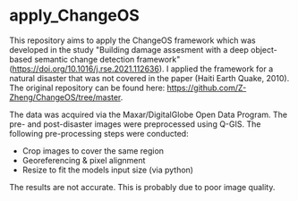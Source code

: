 # apply_ChangeOS
This repository aims to apply the ChangeOS framework which was developed in the study "Building damage assesment with a deep object-based semantic change detection framework" (https://doi.org/10.1016/j.rse.2021.112636). I applied the framework for a natural disaster that was not covered in the paper (Haiti Earth Quake, 2010). The original repository can be found here: https://github.com/Z-Zheng/ChangeOS/tree/master. 

The data was acquired via the Maxar/DigitalGlobe Open Data Program. The pre- and post-disaster images were preprocessed using Q-GIS. The following pre-processing steps were conducted:
- Crop images to cover the same region
- Georeferencing & pixel alignment 
- Resize to fit the models input size (via python)

The results are not accurate. This is probably due to poor image quality.


